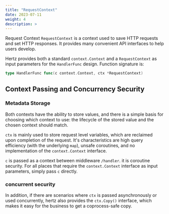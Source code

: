 ```yaml
---
title: "RequestContext"
date: 2023-07-11
weight: 4
description: >
---
```


Request Context `RequestContext` is a context used to save HTTP requests and set HTTP responses. It provides many convenient API interfaces to help users develop.

Hertz provides both a standard `context.Context` and a `RequestContext` as input parameters for the `HandlerFunc` design. Function signature is:

```go
type HandlerFunc func(c context.Context, ctx *RequestContext)
```

## Context Passing and Concurrency Security

### Metadata Storage

Both contexts have the ability to store values, and there is a simple basis for choosing which context to use: the lifecycle of the stored value and the chosen context should match.
 
`ctx` is mainly used to store request level variables, which are reclaimed upon completion of the request. It's characteristics are high query efficiency (with the underlying `map`), unsafe coroutines, and no implementation of the `context.Context` interface.

`c` is passed as a context between middleware `/handler`. it is coroutine security. For all places that require the `context.Context` interface as input parameters, simply pass `c` directly.

### concurrent security

In addition, if there are scenarios where `ctx` is passed asynchronously or used concurrently, hertz also provides the `ctx.Copy()` interface, which makes it easy for the business to get a coprocess-safe copy.
